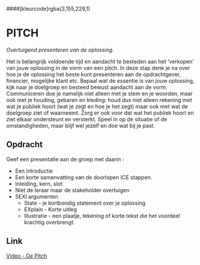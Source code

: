 ####[kleurcode]rgba(3,155,229,1)


# PITCH

*Overtuigend presenteren van de oplossing.*

Het is belangrijk voldoende tijd en aandacht te besteden aan het ‘verkopen’ van jouw oplossing in de vorm van een pitch. In deze stap denk je na over hoe je de oplossing het beste kunt presenteren aan de opdrachtgever, financier, mogelijke klant etc. Bepaal wat de essentie is van jouw oplossing, kijk naar je doelgroep en besteed bewust aandacht aan de vorm. Communiceren doe je namelijk niet alleen met je stem en je woorden, maar ook met je houding, gebaren en kleding: houd dus niet alleen rekening met wat je publiek hoort (wat je zegt en hoe je het zegt) maar ook met wat de doelgroep ziet of waarneemt. Zorg er ook voor dat wat het publiek hoort en ziet elkaar ondersteunt en versterkt. Speel in op de situatie of de omstandigheden, maar blijf wel jezelf en doe wat bij je past.

## Opdracht

Geef een presentatie aan de groep met daarin :

- Een introductie
- Een korte samenvatting van de doorlopen ICE stappen.
- Inleiding, kern, slot.
- Niet de leraar maar de stakeholder overtuigen
- SEXI argumenten
  - State - je kortbondig statement over je oplossing
  - EXplain - Korte uitleg
  - Illustratie - een plaatje, tekening of korte tekst die het voordeel krachtig overbrengt.

## Link

[Video - De Pitch](https://www.youtube.com/watch?v=xB5jgVlbOQA&index=11&list=PL2LuvtdBIWMqaTh75GBS8dBdCfk18J10T)